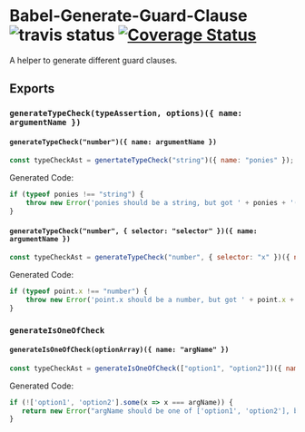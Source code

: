 # Babel-Generate-Guard-Clause ![travis status](https://travis-ci.org/DanielMSchmidt/babel-generate-guard-clauses.svg?branch=master) [![Coverage Status](https://coveralls.io/repos/github/DanielMSchmidt/babel-generate-guard-clauses/badge.svg?branch=master)](https://coveralls.io/github/DanielMSchmidt/babel-generate-guard-clauses?branch=master)

A helper to generate different guard clauses.

## Exports

### `generateTypeCheck(typeAssertion, options)({ name: argumentName })`

#### `generateTypeCheck("number")({ name: argumentName })`

```js
const typeCheckAst = genertateTypeCheck("string")({ name: "ponies" });
```

Generated Code:
```js
if (typeof ponies !== "string") {
    throw new Error('ponies should be a string, but got ' + ponies + '(' + typeof ponies +  ')');
}
```

#### `generateTypeCheck("number", { selector: "selector" })({ name: argumentName })`

```js
const typeCheckAst = generateTypeCheck("number", { selector: "x" })({ name: "point" });
```

Generated Code:
```js
if (typeof point.x !== "number") {
    throw new Error('point.x should be a number, but got ' + point.x + '(' + typeof point.x +  ')');
}
```

### `generateIsOneOfCheck`

#### `generateIsOneOfCheck(optionArray)({ name: "argName" })`

```js
const typeCheckAst = generateIsOneOfCheck(["option1", "option2"])({ name: "argName" });
```

Generated Code:
```js
if (!['option1', 'option2'].some(x => x === argName)) {
   return new Error("argName should be one of ['option1', 'option2'], but got " + argName);
}
```
